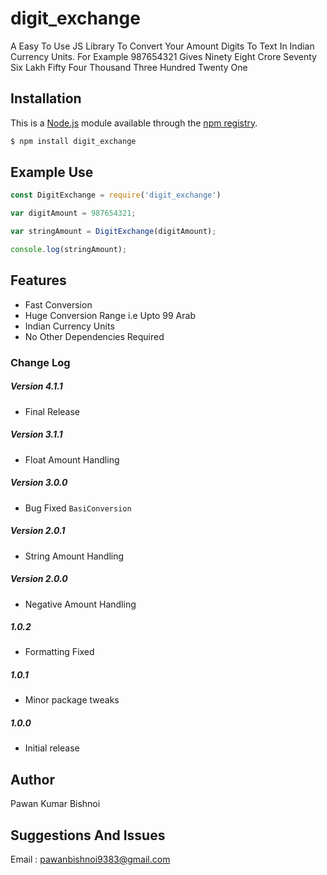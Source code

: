 # digit_exchange
A Easy To Use JS Library To Convert Your Amount Digits To Text In Indian Currency Units. For Example 987654321 Gives Ninety Eight Crore Seventy Six Lakh Fifty Four Thousand Three Hundred Twenty One


## Installation

This is a [Node.js](https://nodejs.org/en/) module available through the
[npm registry](https://www.npmjs.com/).
```bash
$ npm install digit_exchange
```

## Example Use

```js
const DigitExchange = require('digit_exchange')

var digitAmount = 987654321;

var stringAmount = DigitExchange(digitAmount);

console.log(stringAmount);
```
## Features

  * Fast Conversion
  * Huge Conversion Range i.e Upto 99 Arab
  * Indian Currency Units
  * No Other Dependencies Required

### Change Log

##### Version 4.1.1 
- Final Release

##### Version 3.1.1
- Float Amount Handling

##### Version 3.0.0
- Bug Fixed `BasiConversion`

##### Version 2.0.1
- String Amount Handling

##### Version 2.0.0
- Negative Amount Handling

##### 1.0.2
- Formatting Fixed  

##### 1.0.1
- Minor package tweaks

##### 1.0.0
- Initial release

## Author 
Pawan Kumar Bishnoi

## Suggestions And Issues
Email : pawanbishnoi9383@gmail.com

